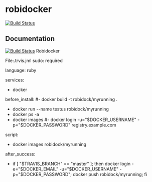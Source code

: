 # robidocker

[![Build Status](https://travis-ci.org/robisys/robidocker.svg)](https://travis-ci.org/robisys/robidocker)

## Documentation
[![Build Status](https://docs.travis-ci.com/)](https://docs.travis-ci.com/)
Robidocker

File:.trvis.jml
sudo: required

language: ruby

services:
- docker

   
before_install:
#- docker build -t robidock/myrunning .
- docker run --name testus  robidock/myrunning
- docker ps -a
- docker images
#- docker login -u="$DOCKER_USERNAME" -p="$DOCKER_PASSWORD" registry.example.com

script:
- docker images robidock/myrunning

after_success:
 - if [ "$TRAVIS_BRANCH" == "master" ]; then
     docker login -e="$DOCKER_EMAIL" -u="$DOCKER_USERNAME" -p="$DOCKER_PASSWORD";
   docker push robidock/myrunning;
   fi

